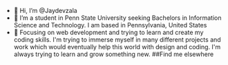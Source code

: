 - 👋 Hi, I’m @Jaydevzala
- 👀 I’m a student in Penn State University seeking Bachelors in Information Science and Technology. I am based in Pennsylvania, United States
- 🌱 Focusing on web development and trying to learn and create my coding skills. I'm trying to immerse myself in many different projects and work which would eventually help this world with design and coding.
      I'm always trying to learn and grow something new.
      ##Find me elsewhere
      

<!---
Jaydevzala/Jaydevzala is a ✨ special ✨ repository because its `README.md` (this file) appears on your GitHub profile.
You can click the Preview link to take a look at your changes.
--->
